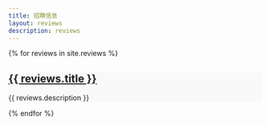 ```yaml
---
title: 招聘信息
layout: reviews
description: reviews
---
```


<div class="container pt-5 pb-5">
  <div class="row">
    <div class="col-12">
      {% for reviews in site.reviews %}
      <div class="review-listing mb-4 p-3 border rounded shadow-sm">
        <h2 class="review-title">
          <a href="{{ reviews.url }}" class="text-decoration-none text-dark">{{ reviews.title }}</a>
        </h2>
        <p class="review-description">{{ reviews.description }}</p>
      </div>
      {% endfor %}
    </div>
  </div>
</div>

<style>
  .review-listing {
    background-color: #f9f9f9;
    transition: transform 0.2s ease-in-out;
  }
  .review-listing:hover {
    transform: scale(1.02);
  }
  .review-title a:hover {
    color: #007bff;
  }
</style>
